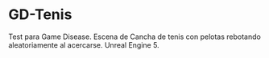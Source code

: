 # GD-Tenis
 Test para Game Disease. Escena de Cancha de tenis con pelotas rebotando aleatoriamente al acercarse. Unreal Engine 5.

